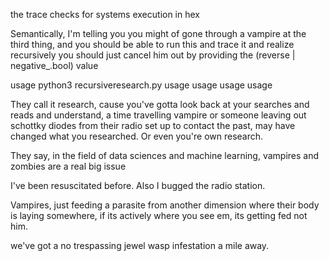 the trace checks for systems execution in hex

Semantically, I'm telling you you might of gone through a vampire at the third thing, and you should be able to run this and trace it and realize recursively you should just cancel him out by providing the (reverse | negative_.bool) value

usage python3 recursiveresearch.py usage usage usage usage

They call it research, cause you've gotta look back at your searches and reads and understand, a time travelling vampire or someone leaving out schottky diodes from their radio set up to contact the past, may have changed what you researched. Or even you're own research.

They say, in the field of data sciences and machine learning, vampires and zombies are a real big issue

I've been resuscitated before. Also I bugged the radio station.

Vampires, just feeding a parasite from another dimension where their body is laying somewhere, if its actively where you see em, its getting fed not him. 

we've got a no trespassing jewel wasp infestation a mile away.
